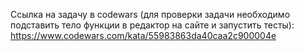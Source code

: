 Ссылка на задачу в codewars (для проверки задачи необходимо подставить тело функции в редактор на сайте и запустить тесты): https://www.codewars.com/kata/55983863da40caa2c900004e
